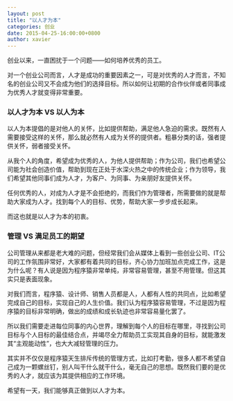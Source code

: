 ```yaml
---
layout: post
title: "以人才为本"
categories: 创业
date: 2015-04-25-16:00:00+0800
author: xavier
---
```


创业以来，一直困扰于一个问题——如何培养优秀的员工。

对一个创业公司而言，人才是成功的重要因素之一，可是对优秀的人才而言，不知名的创业公司又不会成为他们的选择目标。所以如何让初期的合作伙伴或者同事成为优秀人才就变得非常重要。

### 以人才为本 VS 以人为本

以人为本提倡的是对他人的关怀，比如提供帮助，满足他人急迫的需求。既然有人需要接受这样的关怀，那么就必然有人成为关怀的提供者。粗暴分类的话，强者提供关怀，弱者接受关怀。

从我个人的角度，希望成为优秀的人，为他人提供帮助；作为公司，我们也希望公司能为社会创造价值，帮助到现在正处于水深火热之中的传统企业；作为领导，我们希望其他同事们成为人才，为客户、为同事、为亲朋好友提供关怀。

任何优秀的人，对成为人才是不会拒绝的，而我们作为管理者，所需要做的就是帮助大家成为人才。找到每个人的目标、优势，帮助大家一步步成长起来。

而这也就是以人才为本的初衷。

### 管理 VS 满足员工的期望

公司管理从来都是老大难的问题，但经常我们会从媒体上看到一些创业公司、IT公司的工作氛围非常好，大家都有着共同的目标，齐心协力加班加点完成工作，这是为什么呢？有人说是因为程序猿非常单纯，非常容易管理，甚至不用管理。但这其实只是表面现象。

对我们而言，程序猿、设计师、销售人员都是人，人都有人性的共同点，比如希望完成自己的目标，实现自己的人生价值。我们认为程序猿容易管理，不过是因为程序猿的目标非常明确，做出的成绩和成长轨迹也非常容易量化罢了。

所以我们需要走进每位同事的内心世界，理解到每个人的目标在哪里，寻找到公司目标与个人目标的最佳结合点，并竭尽全力帮助员工实现其自身的目标，就能激发其“主观能动性”，也大大减轻管理的压力。

其实并不仅仅是程序猿天生排斥传统的管理方式，比如打考勤，很多人都不希望自己成为一颗螺丝钉，别人叫干什么就干什么，毫无自己的思想。既然我们要的是优秀的人才，就应该为其提供相应的工作环境。

希望有一天，我们能够真正做到以人才为本。
